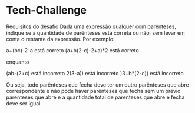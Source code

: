 # Tech-Challenge

Requisitos do desafio
Dada uma expressão qualquer com parênteses, indique se a quantidade de parênteses está correta ou não, sem levar em conta o restante da expressão. Por exemplo:

a+(bc)-2-a está correto (a+b(2-c)-2+a)*2 está correto

enquanto

(ab-(2+c) está incorreto 2(3-a)) está incorreto )3+b*(2-c)( está incorreto

Ou seja, todo parênteses que fecha deve ter um outro parênteses que abre correspondente e não pode haver parênteses que fecha sem um previo parenteses que abre e a quantidade total de parenteses que abre e fecha deve ser igual.
